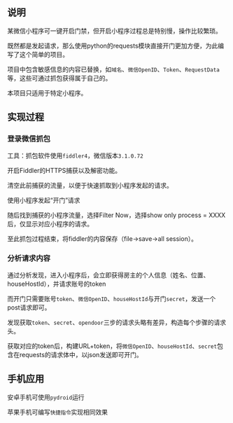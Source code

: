 ## 说明
某微信小程序可一键开启门禁，但开启小程序过程总是特别慢，操作比较繁琐。

既然都是发起请求，那么使用python的requests模块直接开门更加方便，为此编写了这个简单的项目。

项目中包含敏感信息的内容已替换，如`域名`、`微信OpenID`、`Token`、`RequestData`等，这些可通过抓包获得属于自己的。

本项目只适用于特定小程序。

## 实现过程
### 登录微信抓包
工具：抓包软件使用`fiddler4`，微信版本`3.1.0.72`

开启Fiddler的HTTPS捕获以及解密功能。

清空此前捕获的流量，以便于快速抓取到小程序发起的请求。

使用小程序发起“开门”请求

随后找到捕获的小程序流量，选择Filter Now，选择show only process = XXXX后，仅显示对应小程序的请求。

至此抓包过程结束，将fiddler的内容保存（file→save→all session）。

### 分析请求内容
通过分析发现，进入小程序后，会立即获得房主的个人信息（姓名、位置、houseHostId），并请求账号的token

而开门只需要账号`token`、`微信OpenID`、`houseHostId`与开门`secret`，发送一个post请求即可。

发现获取`token`、`secret`、`opendoor`三步的请求头略有差异，构造每个步骤的请求头。

获取对应的token后，构建URL+token，将`微信OpenID`、`houseHostId`、`secret`包含在requests的请求体中，以json发送即可开门。

## 手机应用
安卓手机可使用`pydroid`运行

苹果手机可编写`快捷指令`实现相同效果
